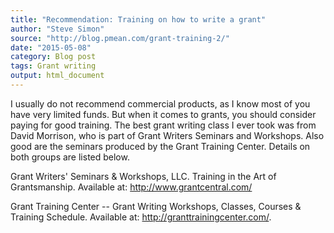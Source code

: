 ```yaml
---
title: "Recommendation: Training on how to write a grant"
author: "Steve Simon"
source: "http://blog.pmean.com/grant-training-2/"
date: "2015-05-08"
category: Blog post
tags: Grant writing
output: html_document
---
```


I usually do not recommend commercial products, as I know most of you
have very limited funds. But when it comes to grants, you should
consider paying for good training. The best grant writing class I ever
took was from David Morrison, who is part of Grant Writers Seminars and
Workshops. Also good are the seminars produced by the Grant Training
Center. Details on both groups are listed below.

<!---More--->

Grant Writers' Seminars & Workshops, LLC. Training in the Art of
Grantsmanship. Available at: <http://www.grantcentral.com/>

Grant Training Center -- Grant Writing Workshops, Classes, Courses &
Training Schedule. Available at: <http://granttrainingcenter.com/>.




